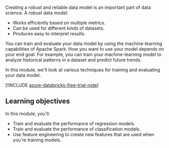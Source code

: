 Creating a robust and reliable data model is an important part of data science. A robust data model:

- Works efficiently based on multiple metrics.
- Can be used for different kinds of datasets.
- Produces easy to interpret results.

You can train and evaluate your data model by using the machine-learning capabilities of Apache Spark. How you want to use your model depends on your end goal. For example, you can train your machine-learning model to analyze historical patterns in a dataset and predict future trends.

In this module, we'll look at various techniques for training and evaluating your data model.

[!INCLUDE [azure-databricks-free-trial-note](../../../includes/azure-databricks-free-trial-note.md)]

## Learning objectives

In this module, you'll:

- Train and evaluate the performance of regression models.
- Train and evaluate the performance of classification models.
- Use feature engineering to create new features that are used when you're training models.